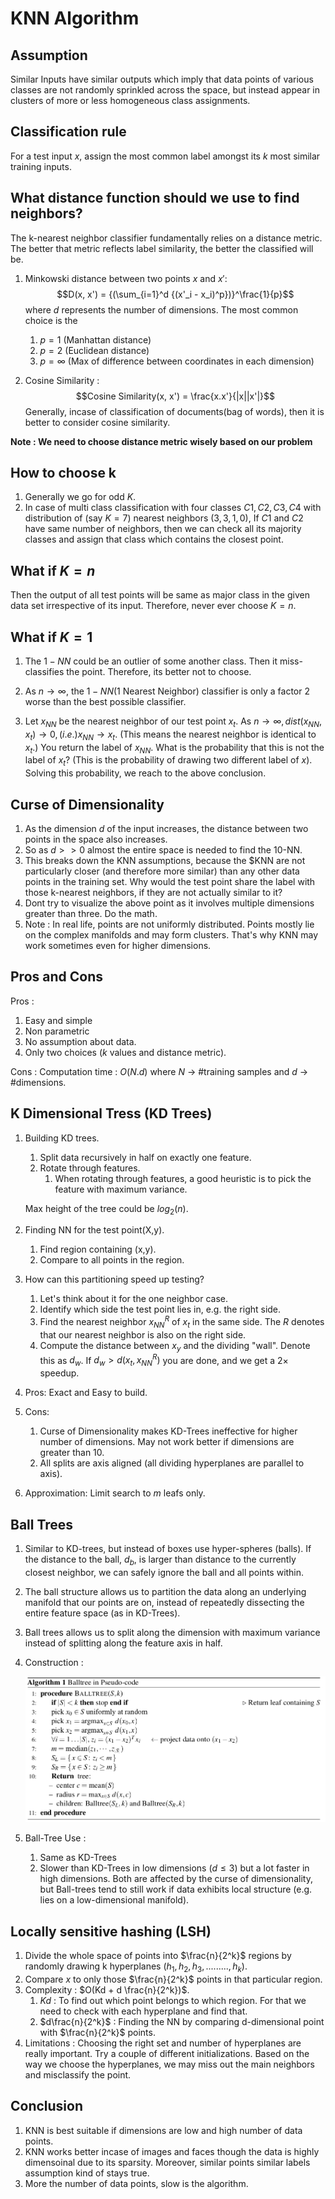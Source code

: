 # KNN Algorithm

## Assumption

Similar Inputs have similar outputs which imply that data points of various classes are not randomly sprinkled across the space, but instead appear in clusters of more or less homogeneous class assignments.

## Classification rule

For a test input $x$, assign the most common label amongst its $k$ most similar training inputs.

## What distance function should we use to find neighbors?

The k-nearest neighbor classifier fundamentally relies on a distance metric. The better that metric reflects label similarity, the better the classified will be. 

1. Minkowski distance between two points $x$ and $x'$: $$D(x, x') = {(\sum_{i=1}^d {(x'_i - x_i)^p})}^\frac{1}{p}$$
where $d$ represents the number of dimensions. The most common choice is the 
    1.  $p = 1$  (Manhattan distance)
    1.  $p = 2$  (Euclidean distance)
    1.  $p = \infty$ (Max of difference between coordinates in each dimension)

1. Cosine Similarity :
$$Cosine Similarity(x, x') = \frac{x.x'}{|x||x'|}$$
Generally, incase of classification of documents(bag of words), then it is better to consider cosine similarity.

**Note : We need to choose distance metric wisely based on our problem**

## How to choose k

1.  Generally we go for odd $K$. 
1.  In case of multi class classification with four classes $C1, C2, C3, C4$ with distribution of (say $K = 7$) nearest neighbors $(3,3,1,0)$, If $C1$ and $C2$ have same number of neighbors, then we can check all its majority classes and assign that class which contains the closest point.  

## What if $K = n$

Then the output of all test points will be same as major class in the given data set irrespective of its input. Therefore, never ever choose $K = n$.

## What if $K = 1$

1.  The $1-NN$ could be an outlier of some another class. Then it miss-classifies the point. Therefore, its better not to choose. 
1.  As $n\rightarrow \infty$, the $1-NN$($1$ Nearest Neighbor) classifier is only a factor $2$ worse than the best possible classifier. 

1. Let $x_{NN}$ be the nearest neighbor of our test point $x_t$. As $n\rightarrow \infty, dist(x_{NN},x_{t}) \rightarrow 0, (i.e.) x_{NN} \rightarrow x_t$. (This means the nearest neighbor is identical to $x_t$.) You return the label of $x_{NN}$. What is the probability that this is not the label of $x_t$? (This is the probability of drawing two different label of $x$). Solving this probability, we reach to the above conclusion. 

## Curse of Dimensionality

1.  As the dimension $d$ of the input increases, the distance between two points in the space also increases. 
1.  So as $d >> 0$ almost the entire space is needed to find the $10$-NN. 
1.  This breaks down the KNN assumptions, because the $KNN are not particularly closer (and therefore more similar) than any other data points in the training set. Why would the test point share the label with those k-nearest neighbors, if they are not actually similar to it?
1.  Dont try to visualize the above point as it involves multiple dimensions greater than three. Do the math.
1.  Note : In real life, points are not uniformly distributed. Points mostly lie on the complex manifolds and may form clusters. That's why KNN may work sometimes even for higher dimensions. 

## Pros and Cons

Pros :
1.  Easy and simple 
1.  Non parametric 
1.  No assumption about data. 
1.  Only two choices ($k$ values and distance metric).

Cons : 
Computation time : $O(N.d)$ where $N$ -> #training samples and $d$ -> #dimensions.

## K Dimensional Tress (KD Trees)

1.  Building KD trees. 

    1. Split data recursively in half on exactly one feature.
    1. Rotate through features.
        1. When rotating through features, a good heuristic is to pick the feature with maximum variance.

    Max height of the tree could be $log_2(n)$.

1. Finding NN for the test point(X,y). 

    1. Find region containing (x,y). 
    1. Compare to all points in the region.

1.  How can this partitioning speed up testing?

    1.  Let's think about it for the one neighbor case.
    1.  Identify which side the test point lies in, e.g. the right side.
    1.  Find the nearest neighbor ${x_{NN}}^R$ of $x_t$ in the same side. The $R$ denotes that our nearest neighbor is also on the right side.
    1.  Compute the distance between $x_y$ and the dividing "wall". Denote this as $d_w$. If $d_w>d(x_t,{x_{NN}}^R)$ you are done, and we get a $2\times$ speedup.

1.  Pros: Exact and  Easy to build.
1.  Cons:
    1.  Curse of Dimensionality makes KD-Trees ineffective for higher number of dimensions. May not work better if dimensions are greater than 10. 
    1.  All splits are axis aligned (all dividing hyperplanes are parallel to axis).

1.  Approximation: Limit search to $m$ leafs only. 

## Ball Trees

1.  Similar to KD-trees, but instead of boxes use hyper-spheres (balls). If the distance to the ball, $d_b$, is larger than distance to the currently closest neighbor, we can safely ignore the ball and all points within.

1. The ball structure allows us to partition the data along an underlying manifold that our points are on, instead of repeatedly dissecting the entire feature space (as in KD-Trees).

1. Ball trees allows us to split along the dimension with maximum variance instead of splitting along the feature axis in half. 

1.  Construction :

    ![BTC](./Images/ball_tree_construction.png)

1.  Ball-Tree Use : 
    1.  Same as KD-Trees
    1.  Slower than KD-Trees in low dimensions $(d \leq 3)$ but a lot faster in high dimensions. Both are affected by the curse of dimensionality, but Ball-trees tend to still work if data exhibits local structure (e.g. lies on a low-dimensional manifold).

## Locally sensitive hashing (LSH) 
    
1. Divide the whole space of points into $\frac{n}{2^k}$ regions by randomly drawing k hyperplanes $(h_1, h_2, h_3, .........,h_k)$. 
1. Compare $x$ to only those $\frac{n}{2^k}$ points in that particular region. 
1. Complexity : $O(Kd +  d \frac{n}{2^k})$. 
    1. $Kd$ : To find out which point belongs to which region. For that we need to check with each hyperplane and find that. 
    1. $d\frac{n}{2^k}$ : Finding the NN by comparing d-dimensional point with $\frac{n}{2^k}$ points. 
1. Limitations : Choosing the right set and number of hyperplanes are really important. Try a couple of different initializations. Based on the way we choose the hyperplanes, we may miss out the main neighbors and misclassify the point. 
    
## Conclusion

1.  KNN is best suitable if dimensions are low and high number of data points. 
1.  KNN works better incase of images and faces though the data is highly dimensoinal due to its sparsity. Moreover, similar points similar labels assumption kind of stays true.
1.  More the number of data points, slow is the algorithm. 
